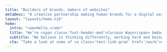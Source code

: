 ```yaml
---
title: "Builders of brands, makers of websites"
metaDesc: "A creative partnership making human brands for a digital world"
layout: "layouts/home.njk"
home:
  intro: "<em>Hello.</em>"
  title: "We’re <span class='font-header-med'>Curious Ways</span> &mdash; a creative partnership making human brands for a digital world."
  subtitle: "We believe in thinking differently, working hard and being nice to people."
  cta: "Take a look at some of <a class='text-link-grad' href='/work'>our work</a> and if you like it, <a class='text-link-grad' href='/contact'>get in touch</a> and tell us what you’re looking for."
---
```

